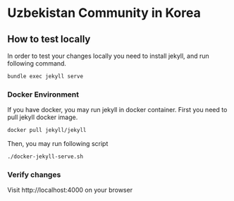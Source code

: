 # Uzbekistan Community in Korea

## How to test locally
In order to test your changes locally you need to install jekyll, 
and run following command.
```sh
bundle exec jekyll serve
```

### Docker Environment
If you have docker, you may run jekyll in docker container. 
First you need to pull jekyll docker image.
```sh
docker pull jekyll/jekyll
```

Then, you may run following script
```sh
./docker-jekyll-serve.sh
```


### Verify changes

Visit http://localhost:4000 on your browser
